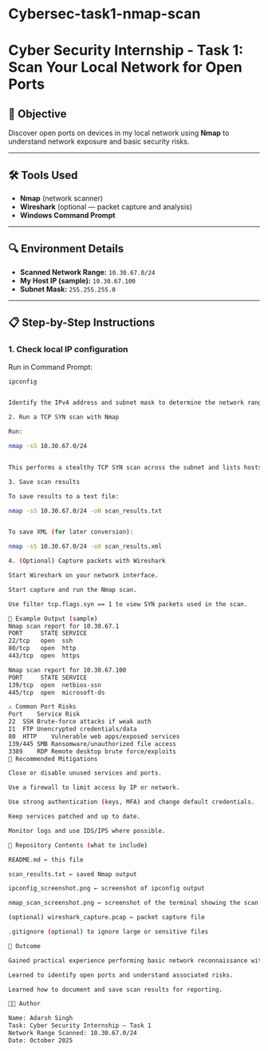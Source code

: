 # Cybersec-task1-nmap-scan

# Cyber Security Internship - Task 1: Scan Your Local Network for Open Ports

## 🧭 Objective
Discover open ports on devices in my local network using **Nmap** to understand network exposure and basic security risks.

---

## 🛠 Tools Used
- **Nmap** (network scanner)  
- **Wireshark** (optional — packet capture and analysis)  
- **Windows Command Prompt**

---

## 🔍 Environment Details
- **Scanned Network Range:** `10.30.67.0/24`  
- **My Host IP (sample):** `10.30.67.100`  
- **Subnet Mask:** `255.255.255.0`

---

## 📋 Step-by-Step Instructions

### 1. Check local IP configuration
Run in Command Prompt:
```bash
ipconfig


Identify the IPv4 address and subnet mask to determine the network range.

2. Run a TCP SYN scan with Nmap

Run:

nmap -sS 10.30.67.0/24


This performs a stealthy TCP SYN scan across the subnet and lists hosts with open ports.

3. Save scan results

To save results to a text file:

nmap -sS 10.30.67.0/24 -oN scan_results.txt


To save XML (for later conversion):

nmap -sS 10.30.67.0/24 -oX scan_results.xml

4. (Optional) Capture packets with Wireshark

Start Wireshark on your network interface.

Start capture and run the Nmap scan.

Use filter tcp.flags.syn == 1 to view SYN packets used in the scan.

🧾 Example Output (sample)
Nmap scan report for 10.30.67.1
PORT     STATE SERVICE
22/tcp   open  ssh
80/tcp   open  http
443/tcp  open  https

Nmap scan report for 10.30.67.100
PORT     STATE SERVICE
139/tcp  open  netbios-ssn
445/tcp  open  microsoft-ds

⚠️ Common Port Risks
Port	Service	Risk
22	SSH	Brute-force attacks if weak auth
21	FTP	Unencrypted credentials/data
80	HTTP	Vulnerable web apps/exposed services
139/445	SMB	Ransomware/unauthorized file access
3389	RDP	Remote desktop brute force/exploits
🔐 Recommended Mitigations

Close or disable unused services and ports.

Use a firewall to limit access by IP or network.

Use strong authentication (keys, MFA) and change default credentials.

Keep services patched and up to date.

Monitor logs and use IDS/IPS where possible.

📂 Repository Contents (what to include)

README.md ← this file

scan_results.txt ← saved Nmap output

ipconfig_screenshot.png ← screenshot of ipconfig output

nmap_scan_screenshot.png ← screenshot of the terminal showing the scan

(optional) wireshark_capture.pcap ← packet capture file

.gitignore (optional) to ignore large or sensitive files

🧾 Outcome

Gained practical experience performing basic network reconnaissance with Nmap.

Learned to identify open ports and understand associated risks.

Learned how to document and save scan results for reporting.

👨‍💻 Author

Name: Adarsh Singh
Task: Cyber Security Internship — Task 1
Network Range Scanned: 10.30.67.0/24
Date: October 2025



